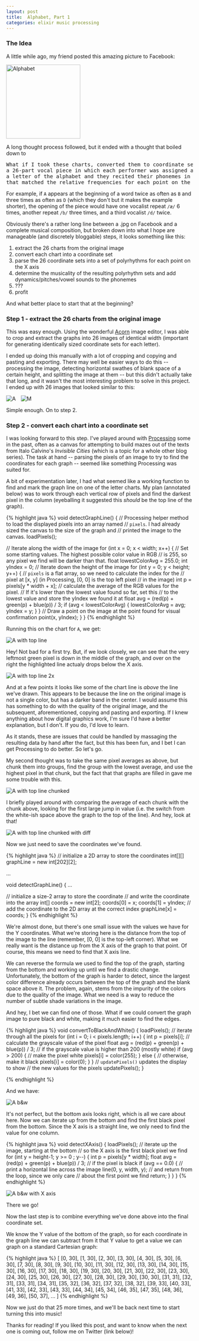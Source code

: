 ```yaml
---
layout: post
title:  Alphabet, Part 1
categories: elixir music processing
---
```


### The Idea

A little while ago, my friend posted this amazing picture to Facebook:

<img src="{{ site.url }}/assets/alphabet.jpg" alt="Alphabet" style="width: 200px;" />

A long thought process followed, but it ended with a thought that boiled down to

<pre>
What if I took these charts, converted them to coordinate sets, and wrote
a 26-part vocal piece in which each performer was assigned a phoneme for
a letter of the alphabet and they recited their phonemes in rhythms
that matched the relative frequencies for each point on the X axes?
</pre>

For example, if `A` appears at the beginning of a word twice as often as `B` and
three times as often as `D` (which they don't but it makes the example shorter),
the opening of the piece would have one vocalist repeat `/æ/` 6 times, another repeat
`/b/` three times, and a third vocalist `/d/` twice.

Obviously there's a rather long line between a .jpg on Facebook and a complete
musical composition, but broken down into what I hope are manageable (and
discretely bloggable) steps, it looks something like this:

1. extract the 26 charts from the original image
1. convert each chart into a coordinate set
1. parse the 26 coordinate sets into a set of polyrhythms for each point on the X
axis
1. determine the musicality of the resulting polyrhythm sets and add
dynamics/pitches/vowel sounds to the phonemes
1. ???
1. profit

And what better place to start that at the beginning?

### Step 1 - extract the 26 charts from the original image

This was easy enough. Using the wonderful [Acorn](http://flyingmeat.com/acorn/) image editor,
I was able to crop and extract the graphs into 26 images of identical width (important
for generating identically sized coordinate sets for each letter).

I ended up doing this manually with a lot of cropping and copying and pasting
and exporting. There may well be easier ways to do this -- processing the image,
detecting horizontal swathes of blank space of a certain height, and splitting
the image at them -- but this didn't actually take that long, and it wasn't
the most interesting problem to solve in this project. I ended up with 26 images
that looked similar to this:

<img src="{{ site.url }}/assets/a.png" alt="A" style="padding-right:10px;" />
<img src="{{ site.url }}/assets/m.png" alt="M" />

Simple enough. On to step 2.

### Step 2 - convert each chart into a coordinate set

I was looking forward to this step. I've played around with [Processing](http://processing.org)
some in the past, often as a canvas for attempting to build mazes out of the texts from
Italo Calvino's _Invisible Cities_ (which is a topic for a whole other blog series).
The task at hand -- parsing the pixels of an image to try to find the coordinates
for each graph -- seemed like something Processing was suited for.

A bit of experimentation later, I had what seemed like a working function to find
and mark the graph line on one of the letter charts. My plan (annotated below) was
to work through each vertical row of pixels and find the darkest pixel in the column
(eyeballing it suggested this _should_ be the top line of the graph).

{% highlight java %}
void detectGraphLine() {
  // Processing helper method to load the displayed pixels into an array named
  // `pixels`. I had already sized the canvas to the size of the graph and
  // printed the image to the canvas.
  loadPixels();

  // Iterate along the width of the image
  for (int x = 0; x < width; x++) {
    // Set some starting values. The highest possible color value in RGB
    // is 255, so any pixel we find will be darker than that.
    float lowestColorAvg = 255.0;
    int yIndex = 0;
    // Iterate down the height of the image
    for (int y = 0; y < height; y++) {
      // `pixels` is a flat array, so we need to calculate the index for the
      // pixel at [x, y] (in Processing, [0, 0] is the top left pixel
      // in the image)
      int p = pixels[y * width + x];
      // calculate the average of the RGB values for the pixel.
      // If it's lower than the lowest value found so far, set this
      // to the lowest value and store the yIndex we found it at
      float avg = (red(p) + green(p) + blue(p)) / 3;
      if (avg < lowestColorAvg) {
        lowestColorAvg = avg;
        yIndex = y;
      }
    }
    // Draw a point on the image at the point found for visual confirmation
    point(x, yIndex);
  }
}
{% endhighlight %}

Running this on the chart for `A`, we get:

<img src="{{ site.url }}/assets/a_with_top_line.png" alt="A with top line" style="padding-right:10px;" />

Hey! Not bad for a first try. But, if we look closely, we can see that the very leftmost green pixel is
down in the middle of the graph, and over on the right the highlighted line actualy drops below
the X axis.

<img src="{{ site.url }}/assets/a_with_top_line_2x.png" alt="A with top line 2x" style="padding-right:10px;" />

And at a few points it looks like some of the chart line is _above_ the line we've drawn. This appears to be because
the line on the original image is not a single color, but has a darker band in the center. I would assume
this has something to do with the quality of the original image, and the subsequent, aforementioned,
copying and pasting and exporting. If I knew anything about how digital graphics work, I'm sure I'd
have a better explanation, but I don't. If you do, I'd love to learn.

As it stands, these are issues that could be handled by massaging the resulting data by hand after the fact,
but this has been fun, and I bet I can get Processing to do better. So let's go.

My second thought was to take the same pixel averages as above, but chunk them into groups, find the group with the
lowest average, and use the highest pixel in that chunk, but the fact that that graphs are filled in gave me some
trouble with this.

<img src="{{ site.url }}/assets/a_with_top_line_chunked_2x.png" alt="A with top line chunked" style="padding-right:10px;" />

I briefly played around with comparing the average of each chunk with the chunk above, looking for
the first large jump in value (i.e. the switch from the white-ish space above the graph to the top of the line).
And hey, look at that!

<img src="{{ site.url }}/assets/a_with_top_line_chunked_diff.png" alt="A with top line chunked with diff" style="padding-right:10px;" />

Now we just need to save the coordinates we've found.

{% highlight java %}
// initialize a 2D array to store the coordinates
int[][] graphLine = new int[202][2];

...

void detectGraphLine() {
  ...

  // initialize a size-2 array to store the coordinate
  // and write the coordinate into the array
  int[] coords = new int[2];
  coords[0] = x;
  coords[1] = yIndex;
  // add the coordinate to the 2D array at the correct index
  graphLine[x] = coords;
}
{% endhighlight %}

We're almost done, but there's one small issue with the values we have for the Y
coordinates. What we're storing here is the distance from the top of the image
to the line (remember, [0, 0] is the top-left corner). What we really want is
the distance up from the X axis of the graph to that point. Of course, this means
we need to find that X axis line.

We can reverse the formula we used to find the top of the graph, starting from the bottom
and working up until we find a drastic change. Unfortunately, the bottom of the graph is
harder to detect, since the largest color difference already occurs between the top of the graph
and the blank space above it. The problem, again, stems from the impurity of the colors due to the
quality of the image. What we need is a way to reduce the number of subtle shade variations in the
image.

And hey, I bet we can find one of those. What if we could convert the graph image to pure black and white,
making it much easier to find the edges.

{% highlight java %}
void convertToBlackAndWhite() {
  loadPixels();
  // iterate through all the pixels
  for (int i = 0; i < pixels.length; i++) {
    int p = pixels[i];
    // calculate the grayscale value of the pixel
    float avg = (red(p) + green(p) + blue(p)) / 3;
    // if the grayscale value is higher than 200 (mostly white)
    if (avg > 200) {
      // make the pixel white
      pixels[i] = color(255);
    } else {
      // otherwise, make it black
      pixels[i] = color(0);
    }
  }
  // `updatePixels()` updates the display to show
  // the new values for the pixels
  updatePixels();
}

{% endhighlight %}

And we have:

<img src="{{ site.url }}/assets/a_bw.png" alt="A b&w" style="padding-right:10px;" />

It's not perfect, but the bottom axis looks right, which is all we care about here.
Now we can iterate up from the bottom and find the first black pixel from the bottom.
Since the X axis is a straight line, we only need to find the value for one column.

{% highlight java %}
void detectXAxis() {
  loadPixels();
  // iterate up the image, starting at the bottom
  // so the X axis is the first black pixel we find
  for (int y = height-1; y >= 0 ; y--) {
    int p = pixels[y * width];
    float avg = (red(p) + green(p) + blue(p)) / 3;
    // if the pixel is black
    if (avg == 0.0) {
      // print a horizontal line across the image
      line(0, y, width, y);
      // and return from the loop, since we only care
      // about the first point we find
      return;
    }
  }
}
{% endhighlight %}

<img src="{{ site.url }}/assets/a_x_axis.png" alt="A b&w with X axis" />

There we go!

Now the last step is to combine everything we've done above into the final coordinate set.

We know the Y value of the bottom of the graph, so for each coordinate in the graph line
we can subtract from it that Y value to get a value we can graph on a standard Cartesian graph:

{% highlight java %}
[
  [0, 30], [1, 30], [2, 30], [3, 30], [4, 30], [5, 30], [6, 30], [7, 30], [8, 30], [9, 30], [10, 30],
  [11, 30], [12, 30], [13, 30], [14, 30], [15, 30], [16, 30], [17, 30], [18, 30], [19, 30], [20, 30],
  [21, 30], [22, 30], [23, 30], [24, 30], [25, 30], [26, 30], [27, 30], [28, 30], [29, 30], [30, 30],
  [31, 31], [32, 31], [33, 31], [34, 31], [35, 32], [36, 32], [37, 32], [38, 32], [39, 33], [40, 33],
  [41, 33], [42, 33], [43, 33], [44, 34], [45, 34], [46, 35], [47, 35], [48, 36], [49, 36], [50, 37],
  ...
]
{% endhighlight %}

Now we just do that 25 more times, and we'll be back next time to start turning this into music!

Thanks for reading! If you liked this post, and want to know when the next one
is coming out, follow me on Twitter (link below)!
